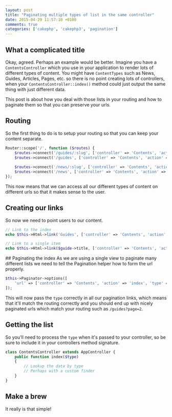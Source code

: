 ```yaml
---
layout: post
title: "Paginating multiple types of list in the same controller"
date: 2015-04-29 11:57:10 +0100
comments: true
categories: ['cakephp', 'cakephp3', 'pagination']
---
```

## What a complicated title
Okay, agreed. Perhaps an example would be better. Imagine you have a `ContentsController` which you use in your application to render lots of different types of content. You might have `ContentTypes` such as News, Guides, Articles, Pages, etc. so there is no point creating lots of controllers, when your `ContentsController::index()` method could just output the same thing with just different data.

This post is about how you deal with those lists in your routing and how to paginate them so that you can preserve your urls.

## Routing
So the first thing to do is to setup your routing so that you can keep your content separate.

```php
Router::scope('/', function ($routes) {
    $routes->connect('/guides/:slug', ['controller' => 'Contents', 'action' => 'view', 'type' => 'Guides'], ['slug' => '[a-z-]+', 'pass' => ['type', 'slug']]);
    $routes->connect('/guides', ['controller' => 'Contents', 'action' => 'index', 'type' => 'Guides'], ['pass' => ['type']]);
    
    $routes->connect('/news/:slug', ['controller' => 'Contents', 'action' => 'view', 'type' => 'News'], ['slug' => '[a-z-]+', 'pass' => ['type', 'slug']]);
    $routes->connect('/news', ['controller' => 'Contents', 'action' => 'index', 'type' => 'News'], ['pass' => ['type']]);
});
```

This now means that we can access all our different types of content on different urls so that it makes sense to the user.

## Creating our links
So now we need to point users to our content.

```php
// Link to the index
echo $this->Html->link('Guides', ['controller' => 'Contents', 'action' => 'index', 'type' => 'Guides']);

// Link to a single item
echo $this->Html->link($guide->title, ['controller' => 'Contents', 'action' => 'view', 'type' => 'Guides', 'slug' => $guide->slug]);
```

## Paginating the index
As we are using a single view to paginate many different lists we need to tell the Pagination helper how to form the url properly.

```php
$this->Paginator->options([
    'url' => ['controller' => 'Contents', 'action' => 'index', 'type' => $type->name]
]);
```

This will now pass the `type` correctly in all our pagination links, which means that it'll match the routing correctly and you should end up with nicely paginated urls which match your routing such as `/guides?page=2`.

## Getting the list
So you'll need to process the `type` when it's passed to your controller, so be sure to include it in your controllers method signature.

```php
class ContentsController extends AppController {
	public function index($type)
	{
		// Lookup the data by type
		// Perhaps with a custom finder
	}
}
```

## Make a brew
It really is that simple!
